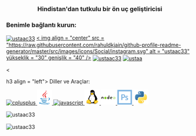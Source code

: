 <h3 align="center">Hindistan'dan tutkulu bir ön uç geliştiricisi</h3>

<h3 align="left">Benimle bağlantı kurun:</h3>
<p align="left">
<a href="https:/ /dev.to/ustaac33" target = "boş"><img align = "center" src = "https://raw.githubusercontent.com/rahuldkjain/github-profile-readme-generator/master/src/images/icons /Social/devto.svg" alt = "ustaac33" height = "30" genişlik = "40" /></a>
<a href = "https://instagram.com/ustaac33" target = "blank">< img align = "center" src = "https://raw.githubusercontent.com/rahuldkjain/github-profile-readme-generator/master/src/images/icons/Social/instagram.svg" alt = "ustaac33" yükseklik = "30" genişlik = "40" /></a>
<a href = "https://www.leetcode.com/ustaac33" target = "blank"><img align = "center" src = "https://raw.githubusercontent.com/rahuldkjain/github-profile-readme -generator/master/src/images/icons/Social/leet-code.svg" alt = "ustaac33" height = "30" genişlik = "40" /></a> <a href = "https://
discord .gg/ustaa" target = "boş"><img align = "center" src = "https://raw.githubusercontent.com/rahuldkjain/github-profile-readme-generator/master/src/images/icons/Social /discord.svg" alt = "ustaa" height = "30" width = "40" /></a> </p>
<

h3 align = "left"> Diller ve Araçlar:</h3>
<p align = "left"> <a href = "https://www.w3schools.com/cpp/" target = "_blank" rel = "noreferrer"> <img src = "https://raw.githubusercontent. com/devicons/devicon/master/icons/cplusplus/cplusplus-original.svg" alt = "cplusplus" width = "40" height = "40"/> </a> <a href = "https://www. java.com" target = "_blank" rel = "noreferrer"> <img src = "https://raw.githubusercontent.com/devicons/devicon/master/icons/java/java-original.svg" alt = "java " width = "40" height = "40"/> </a> <a href = "https://developer.mozilla.org/en-US/docs/Web/JavaScript" target = "_blank" rel = "noreferrer"> <img src = "https://raw.githubusercontent.com/devicons/devicon/master/icons/javascript/javascript- orijinal.svg" alt = "javascript" width = "40" height = "40"/> </a> <a href = "https://www.linux.org/" target = "_blank" rel = "noreferrer" "> <img src = "https://raw.githubusercontent.com/devicons/devicon/master/icons/linux/linux-original.svg" alt = "linux" width = "40" yükseklik = "40"/> </a> <a href = "https://nodejs.org" target = "_blank" rel = "noreferrer"> <img src = "https://raw.githubusercontent.com/devicons/devicon/master/icons/nodejs/nodejs-original-wordmark.svg" alt = "nodejs" width = "40" height = "40"/> </a> <a href = "https:// www.photoshop.com/en" target = "_blank" rel = "noreferrer"> <img src = "https://raw.githubusercontent.com/devicons/devicon/master/icons/photoshop/photoshop-line.svg" alt = "photoshop" width = "40" height = "40"/> </a> <a href = "https://www.python.org" target = "_blank" rel = "noreferrer"> <img src ="https://raw.githubusercontent.com/devicons/devicon/master/icons/python/python-original.svg" alt = "python" width = "40" height = "40"/> </a> </p>

<p><img align = "center" src = "https://github-readme-stats.vercel.app/api/top-langs?username=ustaac33&show_icons=true&locale=en&layout=compact" alt = "ustaac33" /> </p>

<p><img align = "center" src = "https://github-readme-streak-stats.herokuapp.com/?user=ustaac33&" alt = "ustaac33" /></p>
